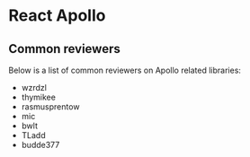 # React Apollo

## Common reviewers

Below is a list of common reviewers on Apollo related libraries:

- wzrdzl
- thymikee
- rasmusprentow
- mic
- bwlt
- TLadd
- budde377
